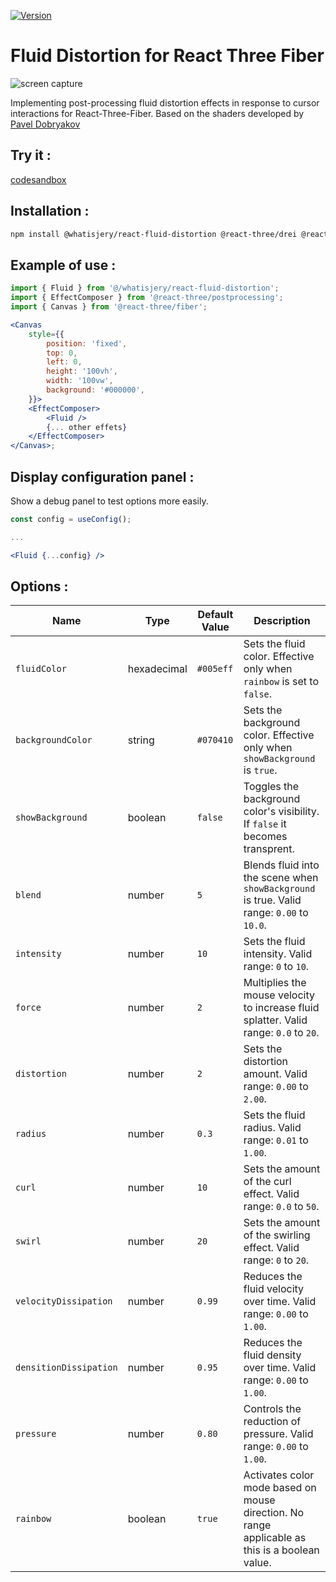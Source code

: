 [![Version](https://img.shields.io/npm/v/@whatisjery/react-fluid-distortion?style=flat&colorA=000000&colorB=000000)](https://www.npmjs.com/package/@whatisjery/react-fluid-distortion)

# Fluid Distortion for React Three Fiber

![screen capture](./src/assets/screen_capture.png)

Implementing post-processing fluid distortion effects in response to cursor interactions for React-Three-Fiber.
Based on the shaders developed by [Pavel Dobryakov](https://github.com/PavelDoGreat/WebGL-Fluid-Simulation)

## Try it :

[codesandbox](https://codesandbox.io/p/github/whatisjery/react-fluid-distortion)

## Installation :

```bash
npm install @whatisjery/react-fluid-distortion @react-three/drei @react-three/postprocessing postprocessing leva
```

## Example of use :

```jsx
import { Fluid } from '@/whatisjery/react-fluid-distortion';
import { EffectComposer } from '@react-three/postprocessing';
import { Canvas } from '@react-three/fiber';

<Canvas
    style={{
        position: 'fixed',
        top: 0,
        left: 0,
        height: '100vh',
        width: '100vw',
        background: '#000000',
    }}>
    <EffectComposer>
        <Fluid />
        {... other effets}
    </EffectComposer>
</Canvas>;
```

## Display configuration panel :

Show a debug panel to test options more easily.

```jsx
const config = useConfig();

...

<Fluid {...config} />
```

## Options :

| Name                   | Type        | Default Value | Description                                                                                    |
| ---------------------- | ----------- | ------------- | ---------------------------------------------------------------------------------------------- |
| `fluidColor`           | hexadecimal | `#005eff`     | Sets the fluid color. Effective only when `rainbow` is set to `false`.                         |
| `backgroundColor`      | string      | `#070410`     | Sets the background color. Effective only when `showBackground` is `true`.                     |
| `showBackground`       | boolean     | `false`       | Toggles the background color's visibility. If `false` it becomes transprent.                   |
| `blend`                | number      | `5`           | Blends fluid into the scene when `showBackground` is true. Valid range: `0.00` to `10.0`.      |
| `intensity`            | number      | `10`          | Sets the fluid intensity. Valid range: `0` to `10`.                                            |
| `force`                | number      | `2`           | Multiplies the mouse velocity to increase fluid splatter. Valid range: `0.0` to `20`.          |
| `distortion`           | number      | `2`           | Sets the distortion amount. Valid range: `0.00` to `2.00`.                                     |
| `radius`               | number      | `0.3`         | Sets the fluid radius. Valid range: `0.01` to `1.00`.                                          |
| `curl`                 | number      | `10`          | Sets the amount of the curl effect. Valid range: `0.0` to `50`.                                |
| `swirl`                | number      | `20`          | Sets the amount of the swirling effect. Valid range: `0` to `20`.                              |
| `velocityDissipation`  | number      | `0.99`        | Reduces the fluid velocity over time. Valid range: `0.00` to `1.00`.                           |
| `densitionDissipation` | number      | `0.95`        | Reduces the fluid density over time. Valid range: `0.00` to `1.00`.                            |
| `pressure`             | number      | `0.80`        | Controls the reduction of pressure. Valid range: `0.00` to `1.00`.                             |
| `rainbow`              | boolean     | `true`        | Activates color mode based on mouse direction. No range applicable as this is a boolean value. |
